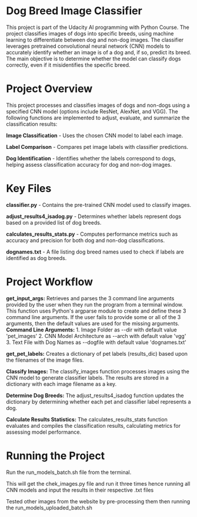 # Dog Breed Image Classifier
This project is part of the Udacity AI programming with Python Course. The project classifies images of dogs into specific breeds, using machine learning to differentiate between dog and non-dog images. The classifier leverages pretrained convolutional neural network (CNN) models to accurately identify whether an image is of a dog and, if so, predict its breed. The main objective is to determine whether the model can classify dogs correctly, even if it misidentifies the specific breed.

# Project Overview
This project processes and classifies images of dogs and non-dogs using a specified CNN model (options include ResNet, AlexNet, and VGG). The following functions are implemented to adjust, evaluate, and summarize the classification results:

**Image Classification** - Uses the chosen CNN model to label each image.

**Label Comparison** - Compares pet image labels with classifier predictions.

**Dog Identification** - Identifies whether the labels correspond to dogs, helping assess classification accuracy for dog and non-dog images.

# Key Files

**classifier.py** - Contains the pre-trained CNN model used to classify images.

**adjust_results4_isadog.py** - Determines whether labels represent dogs based on a provided list of dog breeds.

**calculates_results_stats.py** - Computes performance metrics such as accuracy and precision for both dog and non-dog classifications.

**dognames.txt** - A file listing dog breed names used to check if labels are identified as dog breeds.

# Project Workflow

**get_input_args:** Retrieves and parses the 3 command line arguments provided by the user when they run the program from a terminal window. This function uses Python's argparse module to create and define these 3 command line arguments. If the user fails to provide some or all of the 3 arguments, then the default values are used for the missing arguments. 
      **Command Line Arguments:**
      1. Image Folder as --dir with default value 'pet_images'
      2. CNN Model Architecture as --arch with default value 'vgg'
      3. Text File with Dog Names as --dogfile with default value 'dognames.txt'

**get_pet_labels:** Creates a dictionary of pet labels (results_dic) based upon the filenames of the image files.

**Classify Images:** The classify_images function processes images using the CNN model to generate classifier labels. The results are stored in a dictionary with each image filename as a key.

**Determine Dog Breeds:** The adjust_results4_isadog function updates the dictionary by determining whether each pet and classifier label represents a dog.

**Calculate Results Statistics:** The calculates_results_stats function evaluates and compiles the classification results, calculating metrics for assessing model performance.

# Running the Project

Run the run_models_batch.sh file from the terminal.

This will get the chek_images.py file and run it three times hence running all CNN models and input the results in their respective .txt files

Tested other images from the website by pre-processing them then running the run_models_uploaded_batch.sh
